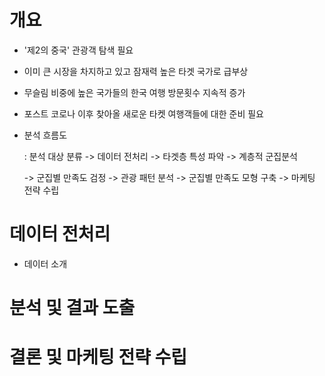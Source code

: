 # 개요

- '제2의 중국' 관광객 탐색 필요 

- 이미 큰 시장을 차지하고 있고 잠재력 높은 타겟 국가로 급부상

- 무슬림 비중에 높은 국가들의 한국 여행 방문횟수 지속적 증가

- 포스트 코로나 이후 찾아올 새로운 타켓 여행객들에 대한 준비 필요

- 분석 흐름도 

  : 분석 대상 분류 -> 데이터 전처리 -> 타겟층 특성 파악 -> 계층적 군집분석

  -> 군집별 만족도 검정 -> 관광 패턴 분석 -> 군집별 만족도 모형 구축 -> 마케팅 전략 수립

# 데이터 전처리

- 데이터 소개

# 분석 및 결과 도출

# 결론 및 마케팅 전략 수립

